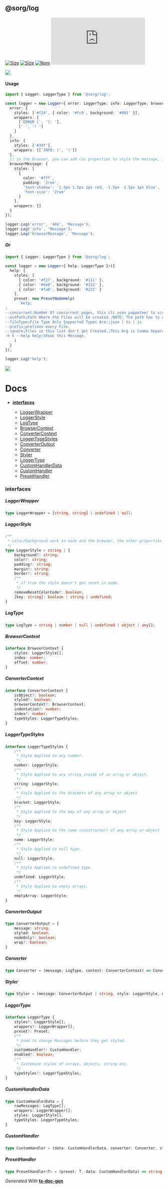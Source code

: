 ## @sorg/log

[![Size](https://badgen.net/bundlephobia/min/@sorg/log)](https://bundlephobia.com/result?p=@sorg/log) [![Size](https://badgen.net/packagephobia/install/@sorg/log)](https://bundlephobia.com/result?p=@sorg/log) [![Npm](https://img.shields.io/npm/v/@sorg/log)](https://www.npmjs.com/package/@sorg/log) [![Npm](https://img.shields.io/github/last-commit/TheRealSyler/s.log)](https://github.com/TheRealSyler/s.log)

![](https://raw.githubusercontent.com/TheRealSyler/s.log/master/images/s.logger.png)

#### Usage

```typescript
import { Logger, LoggerType } from '@sorg/log';

const logger = new Logger<{ error: LoggerType; info: LoggerType; browserMessage: LoggerType }>({
  error: {
    styles: ['#f24', { color: '#fc0', background: '#001' }],
    wrappers: [
      ['ERROR [', ']: '],
      [' ', '! ']
    ]
  },
  info: {
    styles: ['#39f'],
    wrappers: [['INFO: (', ')']]
  },
  // in the Browser, you can add css properties to style the message, in node you can only use color and background.
  browserMessage: {
    styles: [
      {
        color: '#fff',
        padding: '2rem',
        'text-shadow': '1.5px 1.5px 1px red, -1.5px -1.5px 1px blue',
        'font-size': '2rem'
      }
    ],
    wrappers: []
  }
});

logger.Log('error', '404', 'Message');
logger.Log('info', 'Message');
logger.Log('browserMessage', 'Message');
```

##### Or

```typescript
import { Logger, LoggerType } from '@sorg/log';

const logger = new Logger<{ help: LoggerType }>({
  help: {
    styles: [
      { color: '#f27', background: '#111' },
      { color: '#4e0', background: '#222' },
      { color: '#fa0', background: '#222' }
    ],
    preset: new PresetNodeHelp(
      `Help;
;
--concurrent;Number Of concurrent pages, this cli uses puppeteer to scrape the data.
--outPath;Path Where the Files will be created.;NOTE: The path has to exist.
--fileType;File Type Only Supported Types Are:;json | ts | js
--prefix;prefixes every File.
--ignore;Files in this list don't get Created.;This Arg is Comma Separated Example: 'noDataProps,standardProps'
-h h --help help;Shows this Message.`
    )
  }
});

logger.Log('help');
```

![](https://raw.githubusercontent.com/TheRealSyler/s.log/master/images/logger-ex.png)

<span id="DOC_GENERATION_MARKER_0"></span>
# Docs

- **[interfaces](#interfaces)**

  - [LoggerWrapper](#loggerwrapper)
  - [LoggerStyle](#loggerstyle)
  - [LogType](#logtype)
  - [BrowserContext](#browsercontext)
  - [ConverterContext](#convertercontext)
  - [LoggerTypeStyles](#loggertypestyles)
  - [ConverterOutput](#converteroutput)
  - [Converter](#converter)
  - [Styler](#styler)
  - [LoggerType](#loggertype)
  - [CustomHandlerData](#customhandlerdata)
  - [CustomHandler](#customhandler)
  - [PresetHandler](#presethandler)

### interfaces


##### LoggerWrapper

```typescript
type LoggerWrapper = [string, string] | undefined | null;
```

##### LoggerStyle

```typescript
/**
 * color/background work in node and the browser, the other properties only work in the browser.
 */
type LoggerStyle = string | {
    background?: string;
    color?: string;
    padding?: string;
    margin?: string;
    border?: string;
    /**
     * if true the style doesn't get reset in node.
     */
    removeResetColorCode?: boolean;
    [key: string]: boolean | string | undefined;
}
```

##### LogType

```typescript
type LogType = string | number | null | undefined | object | any[];
```

##### BrowserContext

```typescript
interface BrowserContext {
    styles: LoggerStyle[];
    index: number;
    offset: number;
}
```

##### ConverterContext

```typescript
interface ConverterContext {
    isObject?: boolean;
    styled?: boolean;
    browserContext?: BrowserContext;
    indentation?: number;
    index?: number;
    typeStyles: LoggerTypeStyles;
}
```

##### LoggerTypeStyles

```typescript
interface LoggerTypeStyles {
    /**
     * Style Applied to any number.
     */
    number: LoggerStyle;
    /**
     * Style Applied to any string inside of an array or object.
     */
    string: LoggerStyle;
    /**
     * Style Applied to the brackets of any array or object
     */
    bracket: LoggerStyle;
    /**
     * Style Applied to the key of any array or object
     */
    key: LoggerStyle;
    /**
     * Style Applied to the name (constructor) of any array or object
     */
    name: LoggerStyle;
    /**
     * Style Applied to null type.
     */
    null: LoggerStyle;
    /**
     * Style Applied to undefined type.
     */
    undefined: LoggerStyle;
    /**
     * Style Applied to empty arrays.
     */
    emptyArray: LoggerStyle;
}
```

##### ConverterOutput

```typescript
type ConverterOutput = {
    message: string;
    styled: boolean;
    nodeOnly?: boolean;
    wrap?: boolean;
}
```

##### Converter

```typescript
type Converter = (message: LogType, context: ConverterContext) => ConverterOutput;
```

##### Styler

```typescript
type Styler = (message: ConverterOutput | string, style: LoggerStyle, wrapper?: LoggerWrapper) => string;
```

##### LoggerType

```typescript
interface LoggerType {
    styles?: LoggerStyle[];
    wrappers?: LoggerWrapper[];
    preset?: Preset;
    /**
     * Used to change Messages before they get styled.
     */
    customHandler?: CustomHandler;
    enabled?: boolean;
    /**
     * Customize styles of arrays, objects, string etc.
     */
    typeStyles?: LoggerTypeStyles;
}
```

##### CustomHandlerData

```typescript
type CustomHandlerData = {
    rawMessages: LogType[];
    wrappers: LoggerWrapper[];
    styles: LoggerStyle[];
    typeStyles: LoggerTypeStyles;
}
```

##### CustomHandler

```typescript
type CustomHandler = (data: CustomHandlerData, converter: Converter, styler: Styler) => string;
```

##### PresetHandler

```typescript
type PresetHandler<T> = (preset: T, data: CustomHandlerData) => string;
```

*Generated With* **[ts-doc-gen](https://www.npmjs.com/package/ts-doc-gen)**
<span id="DOC_GENERATION_MARKER_1"></span>
